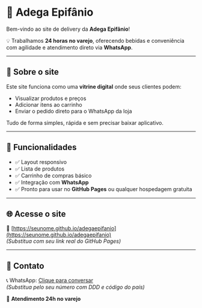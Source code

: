 # 🍷 Adega Epifânio

Bem-vindo ao site de delivery da **Adega Epifânio**!

💡 Trabalhamos **24 horas no varejo**, oferecendo bebidas e conveniência com agilidade e atendimento direto via **WhatsApp**.

---

## 🚚 Sobre o site

Este site funciona como uma **vitrine digital** onde seus clientes podem:

- Visualizar produtos e preços
- Adicionar itens ao carrinho
- Enviar o pedido direto para o WhatsApp da loja

Tudo de forma simples, rápida e sem precisar baixar aplicativo.

---

## 🛒 Funcionalidades

- ✅ Layout responsivo
- ✅ Lista de produtos
- ✅ Carrinho de compras básico
- ✅ Integração com **WhatsApp**
- ✅ Pronto para usar no **GitHub Pages** ou qualquer hospedagem gratuita

---

## 🌐 Acesse o site

🔗 [https://seunome.github.io/adegaepifanio](https://seunome.github.io/adegaepifanio)  
*(Substitua com seu link real do GitHub Pages)*

---

## 📱 Contato

📞 WhatsApp: [Clique para conversar](https://wa.me/5511951165042)  
*(Substitua pelo seu número com DDD e código do país)*

📍 **Atendimento 24h no varejo**
